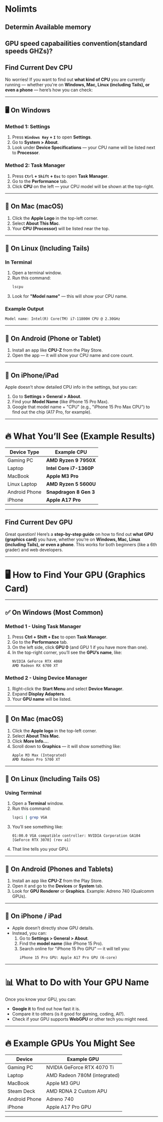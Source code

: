 # Nolimts

## Determin Available memory

## GPU speed capabailities convention(standard speeds GHZs)?



## Find Current Dev CPU
No worries! If you want to find out **what kind of CPU** you are currently running — whether you're on **Windows, Mac, Linux (including Tails), or even a phone** — here’s how you can check:

---

## 🖥️ **On Windows**

### Method 1: Settings
1. Press **`Windows Key` + `I`** to open **Settings**.
2. Go to **System > About**.
3. Look under **Device Specifications** — your CPU name will be listed next to **Processor**.

### Method 2: Task Manager
1. Press **`Ctrl` + `Shift` + `Esc`** to open **Task Manager**.
2. Go to the **Performance** tab.
3. Click **CPU** on the left — your CPU model will be shown at the top-right.

---

## 🍎 **On Mac (macOS)**

1. Click the **Apple Logo** in the top-left corner.
2. Select **About This Mac**.
3. Your **CPU (Processor)** will be listed near the top.

---

## 🐧 **On Linux (Including Tails)**

### In Terminal
1. Open a terminal window.
2. Run this command:
    ```bash
    lscpu
    ```
3. Look for **"Model name"** — this will show your CPU name.

### Example Output
```
Model name: Intel(R) Core(TM) i7-11800H CPU @ 2.30GHz
```

---

## 📱 **On Android (Phone or Tablet)**

1. Install an app like **CPU-Z** from the Play Store.
2. Open the app — it will show your CPU name and core count.

---

## 📱 **On iPhone/iPad**

Apple doesn’t show detailed CPU info in the settings, but you can:
1. Go to **Settings > General > About**.
2. Find your **Model Name** (like iPhone 15 Pro Max).
3. Google that model name + "CPU" (e.g., "iPhone 15 Pro Max CPU") to find out the chip (A17 Pro, for example).

---

# 🔥 **What You’ll See (Example Results)**

| Device Type | Example CPU |
|---|---|
| Gaming PC | **AMD Ryzen 9 7950X** |
| Laptop | **Intel Core i7-1360P** |
| MacBook | **Apple M3 Pro** |
| Linux Laptop | **AMD Ryzen 5 5600U** |
| Android Phone | **Snapdragon 8 Gen 3** |
| iPhone | **Apple A17 Pro** |

---


## Find Current Dev GPU
Great question! Here’s a **step-by-step guide** on how to find out **what GPU (graphics card)** you have, whether you’re on **Windows, Mac, Linux (including Tails), or even a phone**. This works for both beginners (like a 6th grader) and web developers.

---

# 🖥️ **How to Find Your GPU (Graphics Card)**

---

## ✅ **On Windows (Most Common)**

### Method 1 - Using Task Manager
1. Press **Ctrl + Shift + Esc** to open **Task Manager**.
2. Go to the **Performance** tab.
3. On the left side, click **GPU 0** (and GPU 1 if you have more than one).
4. In the top-right corner, you’ll see the **GPU’s name**, like:
   ```
   NVIDIA GeForce RTX 4060
   AMD Radeon RX 6700 XT
   ```

### Method 2 - Using Device Manager
1. Right-click the **Start Menu** and select **Device Manager**.
2. Expand **Display Adapters**.
3. Your **GPU name** will be listed.

---

## 🍎 **On Mac (macOS)**

1. Click the **Apple logo** in the top-left corner.
2. Select **About This Mac**.
3. Click **More Info…**.
4. Scroll down to **Graphics** — it will show something like:
   ```
   Apple M3 Max (Integrated)
   AMD Radeon Pro 5700 XT
   ```

---

## 🐧 **On Linux (Including Tails OS)**

### Using Terminal
1. Open a **Terminal** window.
2. Run this command:
    ```bash
    lspci | grep VGA
    ```
3. You’ll see something like:
    ```
    01:00.0 VGA compatible controller: NVIDIA Corporation GA104 [GeForce RTX 3070] (rev a1)
    ```
4. That line tells you your GPU.

---

## 📱 **On Android (Phones and Tablets)**

1. Install an app like **CPU-Z** from the Play Store.
2. Open it and go to the **Devices** or **System** tab.
3. Look for **GPU Renderer** or **Graphics**.
   Example: Adreno 740 (Qualcomm GPUs).

---

## 📱 **On iPhone / iPad**

- Apple doesn’t directly show GPU details.
- Instead, you can:
    1. Go to **Settings > General > About**.
    2. Find the **model name** (like iPhone 15 Pro).
    3. Search online for "iPhone 15 Pro GPU" — it will tell you:
       ```
       iPhone 15 Pro GPU: Apple A17 Pro GPU (6-core)
       ```

---

# 📊 **What to Do with Your GPU Name**

Once you know your GPU, you can:
- **Google it** to find out how fast it is.
- Compare it to others (is it good for gaming, coding, AI?).
- Check if your GPU supports **WebGPU** or other tech you might need.

---

# 🔥 **Example GPUs You Might See**

| Device | Example GPU |
|---|---|
| Gaming PC | NVIDIA GeForce RTX 4070 Ti |
| Laptop | AMD Radeon 780M (integrated) |
| MacBook | Apple M3 GPU |
| Steam Deck | AMD RDNA 2 Custom APU |
| Android Phone | Adreno 740 |
| iPhone | Apple A17 Pro GPU |

---

 


